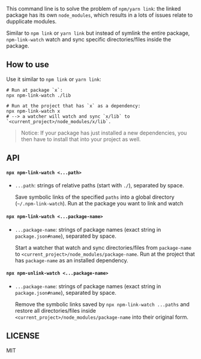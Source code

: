 This command line is to solve the problem of `npm/yarn link`: the linked package has its own `node_modules`, which results in a lots of issues relate to dupplicate modules.

Similar to `npm link` or `yarn link` but instead of symlink the entire package, `npm-link-watch` watch and sync specific directories/files inside the package.

## How to use

Use it similar to `npm link` or `yarn link`:

```
# Run at package `x`:
npx npm-link-watch ./lib

# Run at the project that has `x` as a dependency:
npx npm-link-watch x
# --> a watcher will watch and sync `x/lib` to `<current_project>/node_modules/x/lib`.
```

> Notice: If your package has just installed a new dependencies, you then have to install that into your project as well.

## API

#### `npx npm-link-watch <...path>`

- `...path`: strings of relative paths (start with `./`), separated by space.

  Save symbolic links of the specified `paths` into a global directory (`~/.npm-link-watch`).
  Run at the package you want to link and watch

#### `npx npm-link-watch <...package-name>`

- `...package-name`: strings of package names (exact string in `package.json#name`), separated by space.

  Start a watcher that watch and sync directories/files from `package-name` to `<current_project>/node_modules/package-name`.
  Run at the project that has `package-name` as an installed dependency.

#### `npx npm-unlink-watch <...package-name>`

- `...package-name`: strings of package names (exact string in `package.json#name`), separated by space.

  Remove the symbolic links saved by `npx npm-link-watch ...paths` and restore all directories/files inside `<current_project>/node_modules/package-name` into their original form.

## LICENSE

MIT
